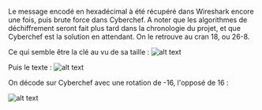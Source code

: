 Le message encodé en hexadécimal à été récupéré dans Wireshark encore une fois, puis brute force dans Cyberchef. A noter que les algorithmes de déchiffrement seront fait plus tard dans la chronologie du projet, et que Cyberchef est la solution en attendant.
On le retrouve au cran 18, ou 26-8.


Ce qui semble être la clé au vu de sa taille : 
![alt text](cle_encode.png)

Puis le texte : 
![alt text](texte_encode.png)

On décode sur Cyberchef avec une rotation de -16, l'opposé de 16 : 

![alt text](cyberchef.png)